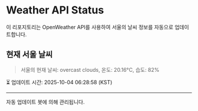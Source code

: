 
# Weather API Status

이 리포지토리는 OpenWeather API를 사용하여 서울의 날씨 정보를 자동으로 업데이트합니다.

## 현재 서울 날씨
> 서울의 현재 날씨: overcast clouds, 온도: 20.16°C, 습도: 82%

⏳ 업데이트 시간: 2025-10-04 06:28:58 (KST)

---
자동 업데이트 봇에 의해 관리됩니다.
